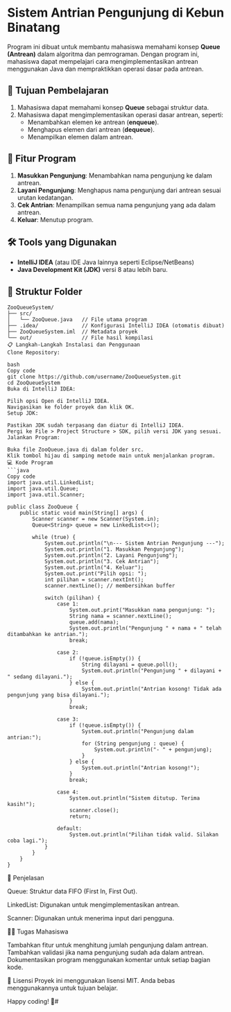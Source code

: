 
# Sistem Antrian Pengunjung di Kebun Binatang

Program ini dibuat untuk membantu mahasiswa memahami konsep **Queue (Antrean)** dalam algoritma dan pemrograman. Dengan program ini, mahasiswa dapat mempelajari cara mengimplementasikan antrean menggunakan Java dan mempraktikkan operasi dasar pada antrean.

## 🎯 Tujuan Pembelajaran
1. Mahasiswa dapat memahami konsep **Queue** sebagai struktur data.
2. Mahasiswa dapat mengimplementasikan operasi dasar antrean, seperti:
   - Menambahkan elemen ke antrean (**enqueue**).
   - Menghapus elemen dari antrean (**dequeue**).
   - Menampilkan elemen dalam antrean.

## 🚀 Fitur Program
1. **Masukkan Pengunjung**: Menambahkan nama pengunjung ke dalam antrean.
2. **Layani Pengunjung**: Menghapus nama pengunjung dari antrean sesuai urutan kedatangan.
3. **Cek Antrian**: Menampilkan semua nama pengunjung yang ada dalam antrean.
4. **Keluar**: Menutup program.

## 🛠️ Tools yang Digunakan
- **IntelliJ IDEA** (atau IDE Java lainnya seperti Eclipse/NetBeans)
- **Java Development Kit (JDK)** versi 8 atau lebih baru.

## 📂 Struktur Folder
```plaintext
ZooQueueSystem/
├── src/
│   └── ZooQueue.java   // File utama program
├── .idea/              // Konfigurasi IntelliJ IDEA (otomatis dibuat)
├── ZooQueueSystem.iml  // Metadata proyek
└── out/                // File hasil kompilasi
📋 Langkah-Langkah Instalasi dan Penggunaan
Clone Repository:

bash
Copy code
git clone https://github.com/username/ZooQueueSystem.git
cd ZooQueueSystem
Buka di IntelliJ IDEA:

Pilih opsi Open di IntelliJ IDEA.
Navigasikan ke folder proyek dan klik OK.
Setup JDK:

Pastikan JDK sudah terpasang dan diatur di IntelliJ IDEA.
Pergi ke File > Project Structure > SDK, pilih versi JDK yang sesuai.
Jalankan Program:

Buka file ZooQueue.java di dalam folder src.
Klik tombol hijau di samping metode main untuk menjalankan program.
💻 Kode Program
```java
Copy code
import java.util.LinkedList;
import java.util.Queue;
import java.util.Scanner;

public class ZooQueue {
    public static void main(String[] args) {
        Scanner scanner = new Scanner(System.in);
        Queue<String> queue = new LinkedList<>();

        while (true) {
            System.out.println("\n--- Sistem Antrian Pengunjung ---");
            System.out.println("1. Masukkan Pengunjung");
            System.out.println("2. Layani Pengunjung");
            System.out.println("3. Cek Antrian");
            System.out.println("4. Keluar");
            System.out.print("Pilih opsi: ");
            int pilihan = scanner.nextInt();
            scanner.nextLine(); // membersihkan buffer

            switch (pilihan) {
                case 1:
                    System.out.print("Masukkan nama pengunjung: ");
                    String nama = scanner.nextLine();
                    queue.add(nama);
                    System.out.println("Pengunjung " + nama + " telah ditambahkan ke antrian.");
                    break;

                case 2:
                    if (!queue.isEmpty()) {
                        String dilayani = queue.poll();
                        System.out.println("Pengunjung " + dilayani + " sedang dilayani.");
                    } else {
                        System.out.println("Antrian kosong! Tidak ada pengunjung yang bisa dilayani.");
                    }
                    break;

                case 3:
                    if (!queue.isEmpty()) {
                        System.out.println("Pengunjung dalam antrian:");
                        for (String pengunjung : queue) {
                            System.out.println("- " + pengunjung);
                        }
                    } else {
                        System.out.println("Antrian kosong!");
                    }
                    break;

                case 4:
                    System.out.println("Sistem ditutup. Terima kasih!");
                    scanner.close();
                    return;

                default:
                    System.out.println("Pilihan tidak valid. Silakan coba lagi.");
            }
        }
    }
}
```
📖 Penjelasan

Queue: Struktur data FIFO (First In, First Out).

LinkedList: Digunakan untuk mengimplementasikan antrean.

Scanner: Digunakan untuk menerima input dari pengguna.

🧑‍🎓 Tugas Mahasiswa

Tambahkan fitur untuk menghitung jumlah pengunjung dalam antrean.
Tambahkan validasi jika nama pengunjung sudah ada dalam antrean.
Dokumentasikan program menggunakan komentar untuk setiap bagian kode.

📜 Lisensi
Proyek ini menggunakan lisensi MIT. Anda bebas menggunakannya untuk tujuan belajar.


Happy coding! 🚀#
